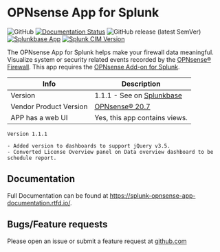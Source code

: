 # OPNsense App for Splunk

![GitHub](https://img.shields.io/github/license/ZachChristensen28/Opnsense_App_for_Splunk)
[![Documentation Status](https://readthedocs.org/projects/splunk-opnsense-app-documentation/badge/?version=latest)](https://splunk-opnsense-app-documentation.readthedocs.io/en/latest/?badge=latest)
![GitHub release (latest SemVer)](https://img.shields.io/github/v/release/ZachChristensen28/Opnsense_App_for_Splunk)
[![Splunkbase App](https://img.shields.io/badge/Splunkbase-Opnsense%20App%20for%20Splunk-blue)](https://splunkbase.splunk.com/app/5372/)
[![Splunk CIM Version](https://img.shields.io/badge/Splunk%20CIM%20Version-4.x-success)](https://docs.splunk.com/Documentation/CIM/latest/User/Overview)

The OPNsense App for Splunk helps make your firewall data meaningful. Visualize system or security related events recorded by the [OPNsense® Firewall](https://opnsense.org/). This app requires the [OPNsense Add-on for Splunk](https://splunkbase.splunk.com/app/4538/).

 Info | Description
------|----------
Version | 1.1.1 - See on [Splunkbase](https://splunkbase.splunk.com/app/5372/)
Vendor Product Version | [OPNsense® 20.7](https://opnsense.org/)
APP has a web UI | Yes, this app contains views.

```TEXT
Version 1.1.1

- Added version to dashboards to support jQuery v3.5.
- Converted License Overview panel on Data overview dashboard to be schedule report.
```

## Documentation

Full Documentation can be found at https://splunk-opnsense-app-documentation.rtfd.io/.

## Bugs/Feature requests

Please open an issue or submit a feature request at [github.com](https://github.com/ZachChristensen28/Opnsense_App_for_Splunk)
